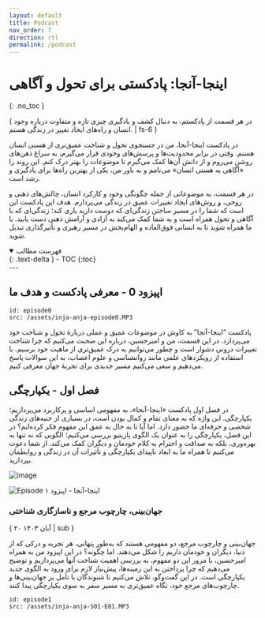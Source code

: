 ```yaml
---
layout: default
title: Podcast
nav_order: 7
direction: rtl
permalink: /podcast
---
```


# اینجا-آنجا: پادکستی برای تحول و آگاهی
{: .no_toc }

{ در هر قسمت از پادکستم، به دنبال کشف و یادگیری چیزی تازه و متفاوت درباره وجود انسان و راه‌های ایجاد تغییر در زندگی هستم. | fs-6 }

در پادکست اینجا-آنجا، من در جستجوی تحول و شناخت عمیق‌تری از هستی انسان هستم. وقتی در برابر محدودیت‌ها و پرسش‌های وجودی قرار می‌گیرم، به سراغ ذهن‌های روشن می‌روم و از دانش آن‌ها کمک می‌گیرم تا موضوعات را بهتر درک کنم. این روند را «آگاهی به هستی انسان» می‌نامم و به باور من، یکی از بهترین راه‌ها برای یادگیری و رشد است.

در هر قسمت، به موضوعاتی از جمله چگونگی وجود و کارکرد انسان، چالش‌های ذهنی و روحی، و روش‌های ایجاد تغییرات عمیق در زندگی می‌پردازم. هدف این پادکست این است که شما را در مسیر ساختن زندگی‌ای که دوست دارید یاری کند؛ زندگی‌ای که با آگاهی و تحول همراه است و به شما کمک می‌کند به آزادی و آرامش ذهنی دست یابید. با ما همراه شوید تا به انسانی فوق‌العاده و الهام‌بخش در مسیر رهبری و تأثیرگذاری تبدیل شوید.

<details open markdown="block">
  <summary>فهرست مطالب</summary>
  {: .text-delta }
- TOC
{:toc}
</details>
---

## اپیزود 0 - معرفی پادکست و هدف ما

```audio
id: episode0
src: /assets/inja-anja-episode0.MP3
```

پادکست “اینجا-آنجا” به کاوش در موضوعات عمیق و عملی دربارهٔ تحول و شناخت خود می‌پردازد. در این قسمت، من و امیرحسین، درباره این صحبت می‌کنیم که چرا شناخت تغییرات درونی دشوار است و چطور می‌توانیم به درک عمیق‌تری از ماهیت خود برسیم. با استفاده از رویکردهای علمی مانند روانشناسی و علوم اعصاب، به این سوالات پاسخ می‌دهیم و سعی می‌کنیم مسیر جدیدی برای تجربهٔ جهان معرفی کنیم.


## فصل اول - یکپارچگی
در فصل اول پادکست «اینجا-آنجا»، به مفهومی اساسی و پرکاربرد می‌پردازیم؛ یکپارچگی. این واژه که به معنای تمام و کمال بودن است، در بسیاری از جنبه‌های زندگی شخصی و حرفه‌ای ما حضور دارد. اما آیا تا به حال به عمق این مفهوم فکر کرده‌ایم؟ در این فصل، یکپارچگی را به عنوان یک الگوی پازیتیو بررسی می‌کنیم؛ الگویی که نه تنها به بهره‌وری، بلکه به صداقت و احترام به کلام خودمان و دیگران کمک می‌کند. از شما دعوت می‌کنیم تا همراه ما به ابعاد ناپیدای یکپارچگی و تأثیرات آن در زندگی و روابطمان بپردازید.



<div class="row">
  <div class="col-3 d-sm-none d-md-block">
    
  ![image](/assets/60800e1c-082b-4aa5-b799-2ee13ab86968)
    
  </div>

  <div class="col-sm-12 col-md-9">
  
  ![Episode](/assets/727f2ad0-cd46-4b6b-a855-c47456af5e25) اینجا-آنجا - اپیزود ۱
    
  ### جهان‌بینی، چارچوب مرجع و ناسازگاری شناختی
  { ۲۰ آبان ۱۴۰۳ | sub } 
  
  جهان‌بینی و چارچوب مرجع، دو مفهومی هستند که به‌طور پنهانی، هر تجربه و درکی که از دنیا، دیگران و خودمان داریم را شکل می‌دهند. اما چگونه؟ در این اپیزود من به همراه امیرحسین، با مرور این دو مفهوم، به بررسی اهمیت شناخت آنها می‌پردازیم و توضیح می‌دهیم که چرا پرداختن به این زمینه‌ها، پیش‌نیاز لازم برای ورود به الگوی جدید یکپارچگی است. در این گفت‌وگو، تلاش می‌کنیم تا شنوندگان با تأمل بر جهان‌بینی‌ها و چارچوب‌های مرجع خود، نگاه عمیق‌تری به مسیر سفر به سوی یکپارچگی پیدا کنند.
  
  ```audio
  id: episode1
  src: /assets/inja-anja-S01-E01.MP3
  ```
  </div>
</div>
